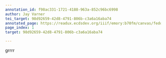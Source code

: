 ```yaml
---
annotation_id: f98ac331-1721-4188-963a-852c96bc6998
author: Jay Varner
tei_target: 98d92659-42d8-4791-806b-c3a6a16aba74
annotated_page: https://readux.ecdsdev.org/iiif/emory:b70fm/canvas/fedora:emory:gz6dp
page_index: 1
target: 98d92659-42d8-4791-806b-c3a6a16aba74

---
```

<p>grrrr</p>